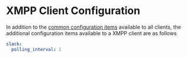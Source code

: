 # XMPP Client Configuration

In addition to the [common configuration items](./Config_Client) available to all clients, the additional configuration 
items available to a XMPP client are as follows

```yaml
slack:
  polling_interval: 1
```